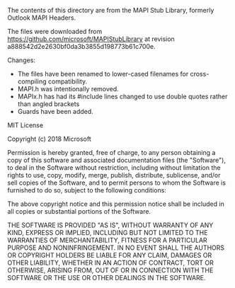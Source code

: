 The contents of this directory are from the MAPI Stub Library, formerly
Outlook MAPI Headers.

The files were downloaded from https://github.com/microsoft/MAPIStubLibrary
at revision a888542d2e2630bf0da3b3855d198773b61c700e.

Changes:

- The files have been renamed to lower-cased filenames for cross-compiling
compatibility.
- MAPI.h was intentionally removed.
- MAPIx.h has had its #include lines changed to use double quotes rather than
  angled brackets
- Guards have been added.


MIT License

Copyright (c) 2018 Microsoft

Permission is hereby granted, free of charge, to any person obtaining a copy of
this software and associated documentation files (the "Software"), to deal in
the Software without restriction, including without limitation the rights to
use, copy, modify, merge, publish, distribute, sublicense, and/or sell copies of
the Software, and to permit persons to whom the Software is furnished to do so,
subject to the following conditions:

The above copyright notice and this permission notice shall be included in all
copies or substantial portions of the Software.

THE SOFTWARE IS PROVIDED "AS IS", WITHOUT WARRANTY OF ANY KIND, EXPRESS OR
IMPLIED, INCLUDING BUT NOT LIMITED TO THE WARRANTIES OF MERCHANTABILITY, FITNESS
FOR A PARTICULAR PURPOSE AND NONINFRINGEMENT. IN NO EVENT SHALL THE AUTHORS OR
COPYRIGHT HOLDERS BE LIABLE FOR ANY CLAIM, DAMAGES OR OTHER LIABILITY, WHETHER
IN AN ACTION OF CONTRACT, TORT OR OTHERWISE, ARISING FROM, OUT OF OR IN
CONNECTION WITH THE SOFTWARE OR THE USE OR OTHER DEALINGS IN THE SOFTWARE.
